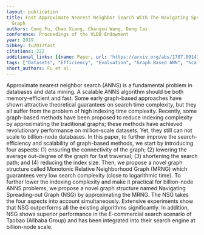 ```yaml
---
layout: publication
title: Fast Approximate Nearest Neighbor Search With The Navigating Spreading-out
  Graph
authors: Cong Fu, Chao Xiang, Changxu Wang, Deng Cai
conference: Proceedings of the VLDB Endowment
year: 2019
bibkey: fu2017fast
citations: 222
additional_links: [{name: Paper, url: 'https://arxiv.org/abs/1707.00143'}]
tags: ["Datasets", "Efficiency", "Evaluation", "Graph Based ANN", "Scalability"]
short_authors: Fu et al.
---
```

Approximate nearest neighbor search (ANNS) is a fundamental problem in databases and data mining. A scalable ANNS algorithm should be both memory-efficient and fast. Some early graph-based approaches have shown attractive theoretical guarantees on search time complexity, but they all suffer from the problem of high indexing time complexity. Recently, some graph-based methods have been proposed to reduce indexing complexity by approximating the traditional graphs; these methods have achieved revolutionary performance on million-scale datasets. Yet, they still can not scale to billion-node databases. In this paper, to further improve the search-efficiency and scalability of graph-based methods, we start by introducing four aspects: (1) ensuring the connectivity of the graph; (2) lowering the average out-degree of the graph for fast traversal; (3) shortening the search path; and (4) reducing the index size. Then, we propose a novel graph structure called Monotonic Relative Neighborhood Graph (MRNG) which guarantees very low search complexity (close to logarithmic time). To further lower the indexing complexity and make it practical for billion-node ANNS problems, we propose a novel graph structure named Navigating Spreading-out Graph (NSG) by approximating the MRNG. The NSG takes the four aspects into account simultaneously. Extensive experiments show that NSG outperforms all the existing algorithms significantly. In addition, NSG shows superior performance in the E-commercial search scenario of Taobao (Alibaba Group) and has been integrated into their search engine at billion-node scale.
